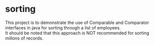 # sorting
This project is to demonstrate the use of Comparable and Comparator interfaces in java for sorting through a list of employees.
<br/>
It should be noted that this approach is NOT recommended for sorting millons of records.
